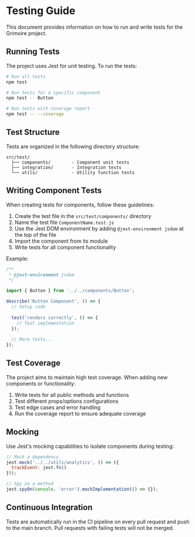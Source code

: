 # Testing Guide

This document provides information on how to run and write tests for the Grimoire project.

## Running Tests

The project uses Jest for unit testing. To run the tests:

```bash
# Run all tests
npm test

# Run tests for a specific component
npm test -- Button

# Run tests with coverage report
npm test -- --coverage
```

## Test Structure

Tests are organized in the following directory structure:

```
src/test/
  ├── components/        - Component unit tests
  ├── integration/       - Integration tests
  └── utils/             - Utility function tests
```

## Writing Component Tests

When creating tests for components, follow these guidelines:

1. Create the test file in the `src/test/components/` directory
2. Name the test file `ComponentName.test.js`
3. Use the Jest DOM environment by adding `@jest-environment jsdom` at the top of the file
4. Import the component from its module
5. Write tests for all component functionality

Example:

```javascript
/**
 * @jest-environment jsdom
 */

import { Button } from '../../components/Button';

describe('Button Component', () => {
  // Setup code 
  
  test('renders correctly', () => {
    // Test implementation
  });
  
  // More tests...
});
```

## Test Coverage

The project aims to maintain high test coverage. When adding new components or functionality:

1. Write tests for all public methods and functions
2. Test different props/options configurations
3. Test edge cases and error handling
4. Run the coverage report to ensure adequate coverage

## Mocking

Use Jest's mocking capabilities to isolate components during testing:

```javascript
// Mock a dependency
jest.mock('../../utils/analytics', () => ({
  trackEvent: jest.fn()
}));

// Spy on a method
jest.spyOn(console, 'error').mockImplementation(() => {});
```

## Continuous Integration

Tests are automatically run in the CI pipeline on every pull request and push to the main branch. Pull requests with failing tests will not be merged. 